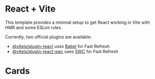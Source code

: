 # React + Vite

This template provides a minimal setup to get React working in Vite with HMR and some ESLint rules.

Currently, two official plugins are available:

- [@vitejs/plugin-react](https://github.com/vitejs/vite-plugin-react/blob/main/packages/plugin-react/README.md) uses [Babel](https://babeljs.io/) for Fast Refresh
- [@vitejs/plugin-react-swc](https://github.com/vitejs/vite-plugin-react-swc) uses [SWC](https://swc.rs/) for Fast Refresh
<div
          id="2"
          className=" h-auto w-auto"
          style={{
            width: "80%",
            marginLeft: 1,
            backgroundImage: "url('./src/components/logo.png')",
          }}
        >
          <h1>Cards</h1>
        </div>
